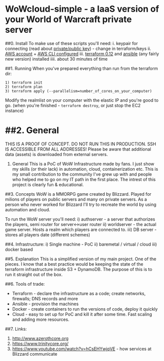 # WoWcloud-simple - a IaaS version of your World of Warcraft private server

##0. Install
To make use of these scripts you'll need:
i. keypair for connecting (read about [private/public key](https://www.digitalocean.com/community/tutorials/how-to-set-up-ssh-keys--2)) - change in terraform/keys
ii. [AWS account](https://aws.amazon.com/premiumsupport/knowledge-center/create-and-activate-aws-account/) + [AWS CLI configured](https://docs.aws.amazon.com/cli/latest/userguide/cli-chap-install.html)
iii. [terraform  0.12](https://learn.hashicorp.com/terraform/getting-started/install.html) and [ansible](https://docs.ansible.com/ansible/latest/installation_guide/intro_installation.html) (any fairly new version) installed
iiii. about 30 minutes of time

##1. Running
When you've prepared everything than run from the terraform dir: 
```
1) terraform init
2) terraform plan
3) terraform apply (--parallelism=number_of_cores_on_your_computer)
```

Modify the realmlist on your computer with the elastic IP and you're good to go.
(when you're finished - ```terraform destroy```, or just stop the EC2 instance)

##2. General
=======
THIS IS A PROOF OF CONCEPT. DO NOT RUN THIS IN PRODUCTION. SSH IS ACCESSIBLE FROM ALL ADDRESSES!
Please be aware that additional data (assets) is downloaded from external servers.

1. General
This is a PoC of WoW Infrastructure made by fans. I just show my skills (or their lack) in automation, cloud, containerization etc. This is my small contribution to the community I've grew up with and people who helped me to go on my IT path in the first place. The intrest of this project is clearly fun & educational.

##3. Concepts
WoW is a MMORPG game created by Blizzard. Played for milions of players on public servers and many on private servers. As a person who never worked for Blizzard I'll try to recreate the world by using automation and cloud.

To run the WoW server you'll need:
i) authserver - a server that authorizes the players, semi router for server<->user router
ii) worldserver - the actual game server. Hosts a realm which players are connected to.
iii) DB server - stores all players date (different schemes)

##4. Infrastructure:
i) Single machine - PoC
ii) baremetal / virtual / cloud
iii) docker based

##5. Explanation
This is a simplified version of my main project. One of the pieces. I know that a best practice would be keeping the state of the terraform infrastructure inside S3 + DynamoDB. The purpose of this is to run it straight out of the box.

##6. Tools of trade:
- Terraform - declare the infrastructure as a code; create networks, firewalls; DNS records and more
- Ansible - provision the machines
- Docker - create containers to run the versions of code, deploy it quickly
- Cloud - easy to set up for PoC and kill it after some time. Fast scaling and adding more resources. 


##7. Links:

1) http://www.azerothcore.org
2) https://www.trinitycore.org/
3) https://www.youtube.com/watch?v=hCsEHYwjqVE - how services at Blizzard communicate